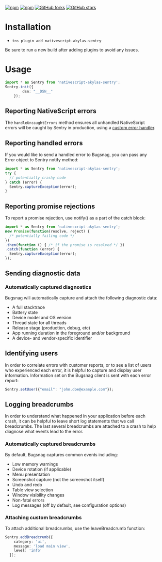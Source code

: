 [![npm](https://img.shields.io/npm/v/nativescript-akylas-sentry.svg)](https://www.npmjs.com/package/nativescript-akylas-sentry)
[![npm](https://img.shields.io/npm/dt/nativescript-akylas-sentry.svg?label=npm%20downloads)](https://www.npmjs.com/package/nativescript-akylas-sentry)
[![GitHub forks](https://img.shields.io/github/forks/Akylas/nativescript-akylas-sentry.svg)](https://github.com/Akylas/nativescript-akylas-sentry/network)
[![GitHub stars](https://img.shields.io/github/stars/Akylas/nativescript-akylas-sentry.svg)](https://github.com/Akylas/nativescript-akylas-sentry/stargazers)

# Installation

* `tns plugin add nativescript-akylas-sentry`

Be sure to run a new build after adding plugins to avoid any issues.

# Usage

```typescript
import * as Sentry from 'nativescript-akylas-sentry';
Sentry.init({
        dsn: "__DSN__"
    });
```

## Reporting NativeScript errors

The `handleUncaughtErrors` method ensures all unhandled NativeScript errors will be caught by Sentry in production, using a [custom error handler](https://docs.nativescript.org/core-concepts/error-handling).


## Reporting handled errors

If you would like to send a handled error to Bugsnag, you can pass any Error object to Sentry notify method:
```typescript
import * as Sentry from 'nativescript-akylas-sentry';
try {
  // potentially crashy code
} catch (error) {
  Sentry.captureException(error);
}
```

## Reporting promise rejections

To report a promise rejection, use notify() as a part of the catch block:

```typescript
import * as Sentry from 'nativescript-akylas-sentry';
new Promise(function(resolve, reject) {
  /* potentially failing code */
})
.then(function () { /* if the promise is resolved */ })
.catch(function (error) {
  Sentry.captureException(error);
});
```

## Sending diagnostic data

### Automatically captured diagnostics

Bugsnag will automatically capture and attach the following diagnostic data:

* A full stacktrace
* Battery state
* Device model and OS version
* Thread state for all threads
* Release stage (production, debug, etc)
* App running duration in the foreground and/or background
* A device- and vendor-specific identifier


## Identifying users

In order to correlate errors with customer reports, or to see a list of users who experienced each error, it is helpful to capture and display user information. Information set on the Bugsnag client is sent with each error report:

```typescript
Sentry.setUser({"email": "john.doe@example.com"});
```

## Logging breadcrumbs

In order to understand what happened in your application before each crash, it can be helpful to leave short log statements that we call breadcrumbs. The last several breadcrumbs are attached to a crash to help diagnose what events lead to the error.

### Automatically captured breadcrumbs

By default, Bugsnag captures common events including:

* Low memory warnings
* Device rotation (if applicable)
* Menu presentation
* Screenshot capture (not the screenshot itself)
* Undo and redo
* Table view selection
*  Window visibility changes
* Non-fatal errors
* Log messages (off by default, see configuration options)

### Attaching custom breadcrumbs

To attach additional breadcrumbs, use the leaveBreadcrumb function:

```typescript
Sentry.addBreadcrumb({
    category: 'ui',
    message: 'load main view',
    level: 'info'
  });
```
